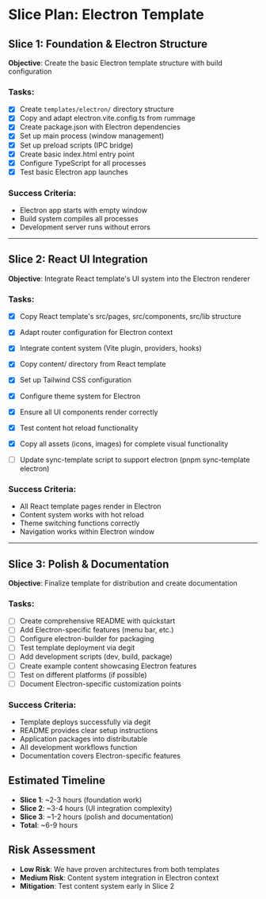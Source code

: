 # Slice Plan: Electron Template

## Slice 1: Foundation & Electron Structure
**Objective**: Create the basic Electron template structure with build configuration

### Tasks:
- [x] Create `templates/electron/` directory structure
- [x] Copy and adapt electron.vite.config.ts from rummage
- [x] Create package.json with Electron dependencies
- [x] Set up main process (window management)
- [x] Set up preload scripts (IPC bridge)
- [x] Create basic index.html entry point
- [x] Configure TypeScript for all processes
- [x] Test basic Electron app launches

### Success Criteria:
- Electron app starts with empty window
- Build system compiles all processes
- Development server runs without errors

---

## Slice 2: React UI Integration
**Objective**: Integrate React template's UI system into the Electron renderer

### Tasks:
- [x] Copy React template's src/pages, src/components, src/lib structure
- [x] Adapt router configuration for Electron context
- [x] Integrate content system (Vite plugin, providers, hooks)
- [x] Copy content/ directory from React template
- [x] Set up Tailwind CSS configuration
- [x] Configure theme system for Electron
- [x] Ensure all UI components render correctly
- [x] Test content hot reload functionality
- [x] Copy all assets (icons, images) for complete visual functionality
- [ ] Update sync-template script to support electron (pnpm sync-template electron)


### Success Criteria:
- All React template pages render in Electron
- Content system works with hot reload
- Theme switching functions correctly
- Navigation works within Electron window

---

## Slice 3: Polish & Documentation
**Objective**: Finalize template for distribution and create documentation

### Tasks:
- [ ] Create comprehensive README with quickstart
- [ ] Add Electron-specific features (menu bar, etc.)
- [ ] Configure electron-builder for packaging
- [ ] Test template deployment via degit
- [ ] Add development scripts (dev, build, package)
- [ ] Create example content showcasing Electron features
- [ ] Test on different platforms (if possible)
- [ ] Document Electron-specific customization points

### Success Criteria:
- Template deploys successfully via degit
- README provides clear setup instructions
- Application packages into distributable
- All development workflows function
- Documentation covers Electron-specific features

## Estimated Timeline
- **Slice 1**: ~2-3 hours (foundation work)
- **Slice 2**: ~3-4 hours (UI integration complexity)
- **Slice 3**: ~1-2 hours (polish and documentation)
- **Total**: ~6-9 hours

## Risk Assessment
- **Low Risk**: We have proven architectures from both templates
- **Medium Risk**: Content system integration in Electron context
- **Mitigation**: Test content system early in Slice 2